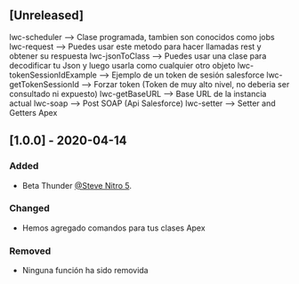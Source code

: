 ## [Unreleased]
lwc-scheduler             --> Clase programada, tambien son conocidos como jobs
lwc-request               --> Puedes usar este metodo para hacer llamadas rest y obtener su respuesta
lwc-jsonToClass           --> Puedes usar una clase para decodificar tu Json y luego usarla como cualquier otro objeto
lwc-tokenSessionIdExample --> Ejemplo de un token de sesión salesforce
lwc-getTokenSessionId     --> Forzar token (Token de muy alto nivel, no deberia ser consultado ni expuesto)
lwc-getBaseURL            --> Base URL de la instancia actual
lwc-soap                  --> Post SOAP (Api Salesforce)
lwc-setter                --> Setter and Getters Apex

## [1.0.0] - 2020-04-14
### Added
- Beta Thunder [@Steve Nitro 5](https://github.com/LBSInteractive/VSCE/commit/a5b16273fccb90c0906c79455730a2da9c577cb7).


### Changed
- Hemos agregado comandos para tus clases Apex


### Removed
- Ninguna función ha sido removida